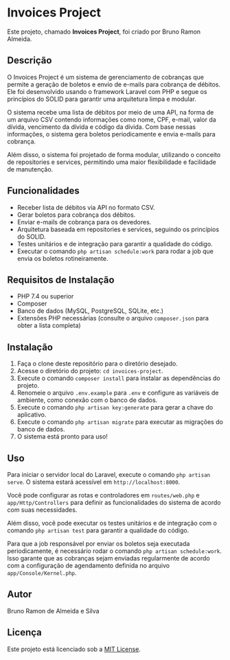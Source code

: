 # Invoices Project

Este projeto, chamado **Invoices Project**, foi criado por Bruno Ramon Almeida.

## Descrição

O Invoices Project é um sistema de gerenciamento de cobranças que permite a geração de boletos e envio de e-mails para cobrança de débitos. Ele foi desenvolvido usando o framework Laravel com PHP e segue os princípios do SOLID para garantir uma arquitetura limpa e modular.

O sistema recebe uma lista de débitos por meio de uma API, na forma de um arquivo CSV contendo informações como nome, CPF, e-mail, valor da dívida, vencimento da dívida e código da dívida. Com base nessas informações, o sistema gera boletos periodicamente e envia e-mails para cobrança.

Além disso, o sistema foi projetado de forma modular, utilizando o conceito de repositories e services, permitindo uma maior flexibilidade e facilidade de manutenção.

## Funcionalidades

- Receber lista de débitos via API no formato CSV.
- Gerar boletos para cobrança dos débitos.
- Enviar e-mails de cobrança para os devedores.
- Arquitetura baseada em repositories e services, seguindo os princípios do SOLID.
- Testes unitários e de integração para garantir a qualidade do código.
- Executar o comando `php artisan schedule:work` para rodar a job que envia os boletos rotineiramente.

## Requisitos de Instalação

- PHP 7.4 ou superior
- Composer
- Banco de dados (MySQL, PostgreSQL, SQLite, etc.)
- Extensões PHP necessárias (consulte o arquivo `composer.json` para obter a lista completa)

## Instalação

1. Faça o clone deste repositório para o diretório desejado.
2. Acesse o diretório do projeto: `cd invoices-project`.
3. Execute o comando `composer install` para instalar as dependências do projeto.
4. Renomeie o arquivo `.env.example` para `.env` e configure as variáveis de ambiente, como conexão com o banco de dados.
5. Execute o comando `php artisan key:generate` para gerar a chave do aplicativo.
6. Execute o comando `php artisan migrate` para executar as migrações do banco de dados.
7. O sistema está pronto para uso!

## Uso

Para iniciar o servidor local do Laravel, execute o comando `php artisan serve`. O sistema estará acessível em `http://localhost:8000`.

Você pode configurar as rotas e controladores em `routes/web.php` e `app/Http/Controllers` para definir as funcionalidades do sistema de acordo com suas necessidades.

Além disso, você pode executar os testes unitários e de integração com o comando `php artisan test` para garantir a qualidade do código.

Para que a job responsável por enviar os boletos seja executada periodicamente, é necessário rodar o comando `php artisan schedule:work`. Isso garante que as cobranças sejam enviadas regularmente de acordo com a configuração de agendamento definida no arquivo `app/Console/Kernel.php`.

## Autor

Bruno Ramon de Almeida e Silva

## Licença

Este projeto está licenciado sob a [MIT License](LICENSE).
